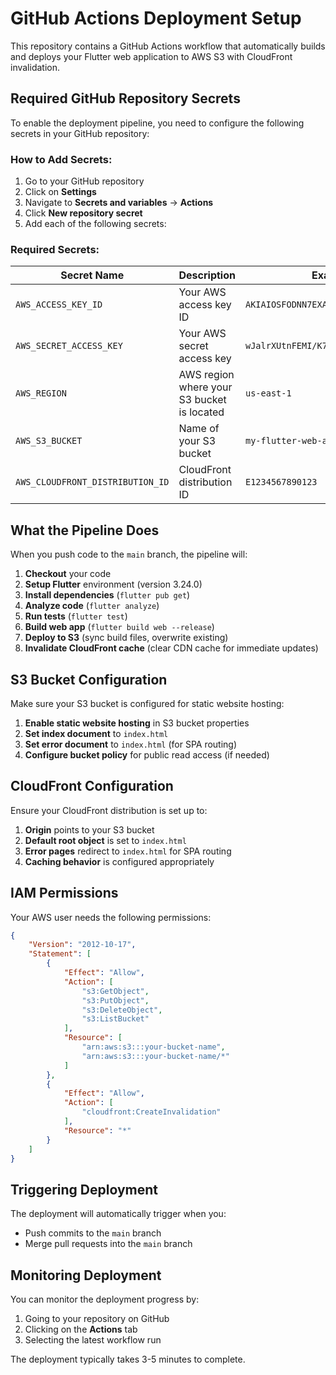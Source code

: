 # GitHub Actions Deployment Setup

This repository contains a GitHub Actions workflow that automatically builds and deploys your Flutter web application to AWS S3 with CloudFront invalidation.

## Required GitHub Repository Secrets

To enable the deployment pipeline, you need to configure the following secrets in your GitHub repository:

### How to Add Secrets:
1. Go to your GitHub repository
2. Click on **Settings**
3. Navigate to **Secrets and variables** → **Actions**
4. Click **New repository secret**
5. Add each of the following secrets:

### Required Secrets:

| Secret Name | Description | Example Value |
|-------------|-------------|---------------|
| `AWS_ACCESS_KEY_ID` | Your AWS access key ID | `AKIAIOSFODNN7EXAMPLE` |
| `AWS_SECRET_ACCESS_KEY` | Your AWS secret access key | `wJalrXUtnFEMI/K7MDENG/bPxRfiCYEXAMPLEKEY` |
| `AWS_REGION` | AWS region where your S3 bucket is located | `us-east-1` |
| `AWS_S3_BUCKET` | Name of your S3 bucket | `my-flutter-web-app-bucket` |
| `AWS_CLOUDFRONT_DISTRIBUTION_ID` | CloudFront distribution ID | `E1234567890123` |

## What the Pipeline Does

When you push code to the `main` branch, the pipeline will:

1. **Checkout** your code
2. **Setup Flutter** environment (version 3.24.0)
3. **Install dependencies** (`flutter pub get`)
4. **Analyze code** (`flutter analyze`)
5. **Run tests** (`flutter test`)
6. **Build web app** (`flutter build web --release`)
7. **Deploy to S3** (sync build files, overwrite existing)
8. **Invalidate CloudFront cache** (clear CDN cache for immediate updates)

## S3 Bucket Configuration

Make sure your S3 bucket is configured for static website hosting:

1. **Enable static website hosting** in S3 bucket properties
2. **Set index document** to `index.html`
3. **Set error document** to `index.html` (for SPA routing)
4. **Configure bucket policy** for public read access (if needed)

## CloudFront Configuration

Ensure your CloudFront distribution is set up to:

1. **Origin** points to your S3 bucket
2. **Default root object** is set to `index.html`
3. **Error pages** redirect to `index.html` for SPA routing
4. **Caching behavior** is configured appropriately

## IAM Permissions

Your AWS user needs the following permissions:

```json
{
    "Version": "2012-10-17",
    "Statement": [
        {
            "Effect": "Allow",
            "Action": [
                "s3:GetObject",
                "s3:PutObject",
                "s3:DeleteObject",
                "s3:ListBucket"
            ],
            "Resource": [
                "arn:aws:s3:::your-bucket-name",
                "arn:aws:s3:::your-bucket-name/*"
            ]
        },
        {
            "Effect": "Allow",
            "Action": [
                "cloudfront:CreateInvalidation"
            ],
            "Resource": "*"
        }
    ]
}
```

## Triggering Deployment

The deployment will automatically trigger when you:

- Push commits to the `main` branch
- Merge pull requests into the `main` branch

## Monitoring Deployment

You can monitor the deployment progress by:

1. Going to your repository on GitHub
2. Clicking on the **Actions** tab
3. Selecting the latest workflow run

The deployment typically takes 3-5 minutes to complete.
